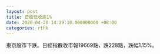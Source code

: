 ```yaml
---
layout: post
title: 日股低收逾1%
date: 2020-04-20 14:29:18.000000000 +08:00
categories: rthk
---
```


東京股市下跌。日經指數收市報19669點，跌228點，跌幅1.15%。
